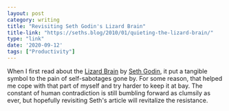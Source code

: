```yaml
---
layout: post
category: writing
title: "Revisiting Seth Godin's Lizard Brain"
title-link: "https://seths.blog/2010/01/quieting-the-lizard-brain/"
type: "link"
date: '2020-09-12'
tags: ["Productivity"]
---
```


When I first read about the [Lizard Brain](https://seths.blog/2010/01/quieting-the-lizard-brain/) by [Seth Godin](https://twitter.com/ThisIsSethsBlog), it put a tangible symbol to the pain of self-sabotages gone by. For some reason, that helped me cope with that part of myself and try harder to keep it at bay. The constant of human contradiction is still bumbling forward as clumsily as ever, but hopefully revisiting Seth's article will revitalize the resistance.